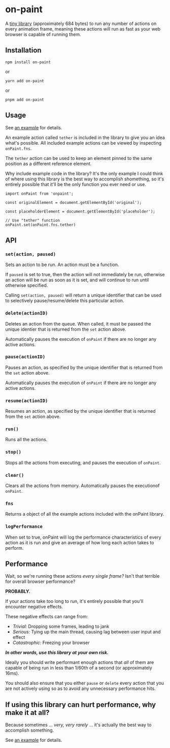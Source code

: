 # on-paint

A [tiny library](https://bundlephobia.com/result?p=on-paint) (approximately 684 bytes) to run any number of actions on every animation frame, meaning these actions will run as fast as your web browser is capable of running them.

## Installation

```
npm install on-paint
```

or

```
yarn add on-paint
```

or

```
pnpm add on-paint
```

## Usage

See [an example](https://stackblitz.com/edit/on-paint-example?file=index.html) for details.

An example action called `tether` is included in the library to give you an idea what's possible. All included example actions can be viewed by inspecting `onPaint.fns`.

The `tether` action can be used to keep an element pinned to the same position as a different reference element.

Why include example code in the library? It's the only example I could think of where using this library is the best way to accomplish shomething, so it's entirely possible that it'll be the only function you ever need or use.

```
import onPaint from 'onpaint';

const originalElement = document.getElementById('original');

const placeholderElement = document.getElementById('placeholder');

// Use "tether" function 
onPaint.set(onPaint.fns.tether)
```

## API

### `set(action, paused)`

Sets an action to be run. An action must be a function.

If `paused` is set to true, then the action will not immediately be run, otherwise an action will be run as soon as it is set, and will continue to run until otherwise specified.

Calling `set(action, paused)` will return a unique identifier that can be used to selectively pause/resume/delete this particular action.

### `delete(actionID)`

Deletes an action from the queue. When called, it must be passed the unique identier that is returned from the `set` action above.

Automatically pauses the execution of `onPaint` if there are no longer any active actions.

### `pause(actionID)`

Pauses an action, as specified by the unique identifier that is returned from the `set` action above.

Automatically pauses the execution of `onPaint` if there are no longer any active actions.

### `resume(actionID)`

Resumes an action, as specified by the unique identifier that is returned from the `set` action above.

### `run()`

Runs all the actions.

### `stop()`

Stops all the actions from executing, and pauses the execution of `onPaint`.

### `clear()`

Clears all the actions from memory. Automatically pauses the executionof `onPaint`.

### `fns`

Returns a object of all the example actions included with the onPaint library.

### `logPerformance`

When set to true, onPaint will log the performance characteristics of every action as it is run and give an average of how long each action takes to perform. 

 
## Performance

Wait, so we're running these actions _every single frame?_ Isn't that terrible for overall browser performance?

**PROBABLY.**

If your actions take too long to run, it's entirely possible that you'll encounter negative effects.

These negative effects can range from:
  * _Trivial:_  Dropping some frames, leading to jank
  * _Serious:_ Tying up the main thread, causing lag between user input and effect
  * _Catastrophic:_ Freezing your browser

**_In other words, use this library at your own risk._**

Ideally you should write performant enough actions that _all_ of them are capable of being run in less than 1/60th of a second (or approximately 16ms).

You should also ensure that you either `pause` or `delete` every action that you are not actively using so as to avoid any unnecessary performance hits.


## If using this library can hurt performance, why make it at all?

Because sometimes ... *very, very rarely* ... it's actually the best way to accomplish something.

See [an example](https://stackblitz.com/edit/on-paint-example?file=index.html) for details.


